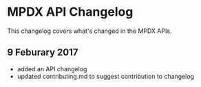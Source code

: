 # MPDX API Changelog

This changelog covers what's changed in the MPDX APIs.

## 9 Feburary 2017

- added an API changelog
- updated contributing.md to suggest contribution to changelog
